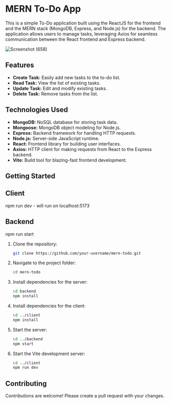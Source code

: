 # MERN To-Do App

This is a simple To-Do application built using the ReactJS for the frontend and the MERN stack (MongoDB, Express, and Node.js) for the backend. The application allows users to manage tasks, leveraging Axios for seamless communication between the React frontend and Express backend.

![Screenshot (658)](https://github.com/g3vind/mern-todo/assets/70854788/efcdf9a2-819e-484d-a9d8-c742f7f82616)

## Features

- **Create Task:** Easily add new tasks to the to-do list.
- **Read Task:** View the list of existing tasks.
- **Update Task:** Edit and modify existing tasks.
- **Delete Task:** Remove tasks from the list.

## Technologies Used

- **MongoDB:** NoSQL database for storing task data.
- **Mongoose:** MongoDB object modeling for Node.js.
- **Express:** Backend framework for handling HTTP requests.
- **Node.js:** Server-side JavaScript runtime.
- **React:** Frontend library for building user interfaces.
- **Axios:** HTTP client for making requests from React to the Express backend.
- **Vite:** Build tool for blazing-fast frontend development.

## Getting Started

## Client 
npm run dev - will run on localhost:5173

## Backend
npm run start 

1. Clone the repository:

   ```bash
   git clone https://github.com/your-username/mern-todo.git
   ```

2. Navigate to the project folder:

   ```bash
   cd mern-todo
   ```

3. Install dependencies for the server:

   ```bash
   cd backend
   npm install
   ```

4. Install dependencies for the client:

   ```bash
   cd ../client
   npm install
   ```

5. Start the server:

   ```bash
   cd ../backend
   npm start
   ```

6. Start the Vite development server:

   ```bash
   cd ../client
   npm run dev
   ```

## Contributing

Contributions are welcome! Please create a pull request with your changes.

